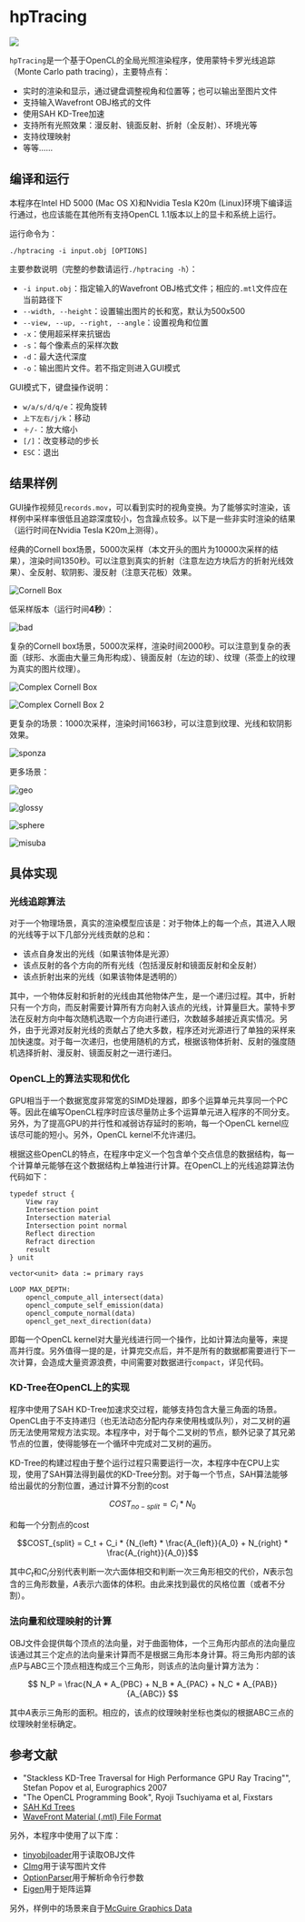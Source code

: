 # hpTracing

![](./scene/simple-cornell-box/10000.d10.x.10550s.png)

`hpTracing`是一个基于OpenCL的全局光照渲染程序，使用蒙特卡罗光线追踪（Monte Carlo path tracing），主要特点有：

- 实时的渲染和显示，通过键盘调整视角和位置等；也可以输出至图片文件
- 支持输入Wavefront OBJ格式的文件
- 使用SAH KD-Tree加速
- 支持所有光照效果：漫反射、镜面反射、折射（全反射）、环境光等
- 支持纹理映射
- 等等……

## 编译和运行

本程序在Intel HD 5000 (Mac OS X)和Nvidia Tesla K20m (Linux)环境下编译运行通过，也应该能在其他所有支持OpenCL 1.1版本以上的显卡和系统上运行。

运行命令为：

```
./hptracing -i input.obj [OPTIONS]
```

主要参数说明（完整的参数请运行`./hptracing -h`）：

- `-i input.obj`：指定输入的Wavefront OBJ格式文件；相应的`.mtl`文件应在当前路径下
- `--width, --height`：设置输出图片的长和宽，默认为500x500
- `--view, --up, --right, --angle`：设置视角和位置
- `-x`：使用超采样来抗锯齿
- `-s`：每个像素点的采样次数
- `-d`：最大迭代深度
- `-o`：输出图片文件。若不指定则进入GUI模式

GUI模式下，键盘操作说明：

- `w/a/s/d/q/e`：视角旋转
- `上下左右/j/k`：移动
- `＋/-`：放大缩小
- `[/]`：改变移动的步长
- `ESC`：退出

## 结果样例

GUI操作视频见`records.mov`，可以看到实时的视角变换。为了能够实时渲染，该样例中采样率很低且追踪深度较小，包含躁点较多。以下是一些非实时渲染的结果（运行时间在Nvidia Tesla K20m上测得）。

经典的Cornell box场景，5000次采样（本文开头的图片为10000次采样的结果），渲染时间1350秒。可以注意到真实的折射（注意左边方块后方的折射光线效果）、全反射、软阴影、漫反射（注意天花板）效果。

![Cornell Box](./scene/simple-cornell-box/5000.d10.x.1350s.png)

低采样版本（运行时间**4秒**）：

![bad](./scene/simple-cornell-box/50.d5.4s.png)

复杂的Cornell box场景，5000次采样，渲染时间2000秒。可以注意到复杂的表面（球形、水面由大量三角形构成）、镜面反射（左边的球）、纹理（茶壶上的纹理为真实的图片纹理）。

![Complex Cornell Box](./scene/cornell-box/5000.d6.x.400ms.png)

![Complex Cornell Box 2](./scene/cornell-box/5000.d6.x.2.png)

更复杂的场景：1000次采样，渲染时间1663秒，可以注意到纹理、光线和软阴影效果。

![sponza](./scene/dabrovic-sponza/1000.d8.x.2.png)

更多场景：

![geo](./scene/geometries/5000.d6.x.png)

![glossy](./scene/cornell-box-orig/glossy.out.png)

![sphere](./scene/cornell-box-orig/sphere.out.png)

![misuba](./scene/mitsuba/5000.d6.x.png)


## 具体实现

### 光线追踪算法

对于一个物理场景，真实的渲染模型应该是：对于物体上的每一个点，其进入人眼的光线等于以下几部分光线贡献的总和：

- 该点自身发出的光线（如果该物体是光源）
- 该点反射的各个方向的所有光线（包括漫反射和镜面反射和全反射）
- 该点折射出来的光线（如果该物体是透明的）

其中，一个物体反射和折射的光线由其他物体产生，是一个递归过程。其中，折射只有一个方向，而反射需要计算所有方向射入该点的光线，计算量巨大。蒙特卡罗法在反射方向中每次随机选取一个方向进行递归，次数越多越接近真实情况。另外，由于光源对反射光线的贡献占了绝大多数，程序还对光源进行了单独的采样来加快速度。对于每一次递归，也使用随机的方式，根据该物体折射、反射的强度随机选择折射、漫反射、镜面反射之一进行递归。

### OpenCL上的算法实现和优化

GPU相当于一个数据宽度非常宽的SIMD处理器，即多个运算单元共享同一个PC等。因此在编写OpenCL程序时应该尽量防止多个运算单元进入程序的不同分支。另外，为了提高GPU的并行性和减弱访存延时的影响，每一个OpenCL kernel应该尽可能的短小。另外，OpenCL kernel不允许递归。

根据这些OpenCL的特点，在程序中定义一个包含单个交点信息的数据结构，每一个计算单元能够在这个数据结构上单独进行计算。在OpenCL上的光线追踪算法伪代码如下：

```
typedef struct {
    View ray
    Intersection point
    Intersection material
    Intersection point normal
    Reflect direction
    Refract direction
    result
} unit

vector<unit> data := primary rays

LOOP MAX_DEPTH:
    opencl_compute_all_intersect(data)
    opencl_compute_self_emission(data)
    opencl_compute_normal(data)
    opencl_get_next_direction(data)
```

即每一个OpenCL kernel对大量光线进行同一个操作，比如计算法向量等，来提高并行度。另外值得一提的是，计算完交点后，并不是所有的数据都需要进行下一次计算，会造成大量资源浪费，中间需要对数据进行`compact`，详见代码。

### KD-Tree在OpenCL上的实现

程序中使用了SAH KD-Tree加速求交过程，能够支持包含大量三角面的场景。OpenCL由于不支持递归（也无法动态分配内存来使用栈或队列），对二叉树的遍历无法使用常规方法实现。本程序中，对于每个二叉树的节点，额外记录了其兄弟节点的位置，使得能够在一个循环中完成对二叉树的遍历。

KD-Tree的构建过程由于整个运行过程只需要运行一次，本程序中在CPU上实现，使用了SAH算法得到最优的KD-Tree分割。对于每一个节点，SAH算法能够给出最优的分割位置，通过计算不分割的cost

$$COST_{no-split} = C_i * N_0$$

和每一个分割点的cost

$$COST_{split} = C_t + C_i * {N_{left} * \frac{A_{left}}{A_0} + N_{right} * \frac{A_{right}}{A_0}}$$

其中$C_t$和$C_i$分别代表判断一次六面体相交和判断一次三角形相交的代价，$N$表示包含的三角形数量，$A$表示六面体的体积。由此来找到最优的风格位置（或者不分割）。

### 法向量和纹理映射的计算

OBJ文件会提供每个顶点的法向量，对于曲面物体，一个三角形内部点的法向量应该通过其三个定点的法向量来计算而不是根据三角形本身计算。将三角形内部的该点P与ABC三个顶点相连构成三个三角形，则该点的法向量计算方法为：

$$ N_P = \frac{N_A * A_{PBC} + N_B * A_{PAC} + N_C * A_{PAB}}{A_{ABC}} $$

其中$A$表示三角形的面积。相应的，该点的纹理映射坐标也类似的根据ABC三点的纹理映射坐标确定。


## 参考文献

- "Stackless KD-Tree Traversal for High Performance GPU Ray Tracing"", Stefan Popov et al, Eurographics 2007
- "The OpenCL Programming Book", Ryoji Tsuchiyama et al, Fixstars
- [SAH Kd Trees](https://graphics.cg.uni-saarland.de/fileadmin/cguds/courses/ws1011/cg1/rc/Garrido_web/project/sahkdtree.html)
- [WaveFront Material (.mtl) File Format](http://www.fileformat.info/format/material/)

另外，本程序中使用了以下库：

- [tinyobjloader](https://github.com/syoyo/tinyobjloader)用于读取OBJ文件
- [CImg](http://cimg.sourceforge.net)用于读写图片文件
- [OptionParser](https://github.com/weisslj/cpp-argparse/)用于解析命令行参数
- [Eigen](http://eigen.tuxfamily.org/dox/group__TutorialMatrixArithmetic.html)用于矩阵运算

另外，样例中的场景来自于[McGuire Graphics Data](http://graphics.cs.williams.edu/data/meshes.xml)